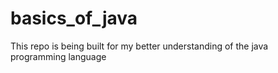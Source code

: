 # basics_of_java
This repo is being built for my better understanding of the java programming language
